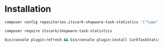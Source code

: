 # Installation

```bash
composer config repositories.itscark-shopware-task-statistics '{"type": "vcs", "url": "git@github.com:itscark/shopware-task-statistics.git"}'
```

```bash
composer require itscark/shopware-task-statistics
```

```bash
bin/console plugin:refresh && bin/console plugin:install CarkTaskStatistics --activate
```
